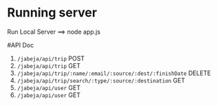 # Running server
Run Local Server ==> node app.js

#API Doc
1. `/jabeja/api/trip` POST
2. `/jabeja/api/trip` GET
3. `/jabeja/api/trip/:name/:email/:source/:dest/:finishDate` DELETE
4. `/jabeja/api/trip/search/:type/:source/:destination` GET
5. `/jabeja/api/user` GET
6. `/jabeja/api/user` GET
